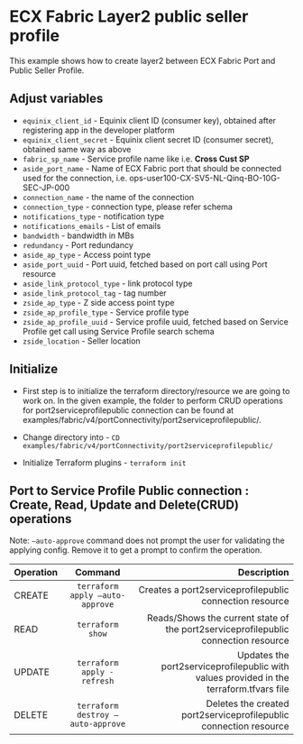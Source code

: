 # ECX Fabric Layer2 public seller profile

This example shows how to create layer2 between ECX Fabric Port and Public Seller Profile.

## Adjust variables
- `equinix_client_id` - Equinix client ID (consumer key), obtained after registering app in the developer platform
- `equinix_client_secret` - Equinix client secret ID (consumer secret), obtained same way as above
- `fabric_sp_name` - Service profile name like i.e. **Cross Cust SP**
- `aside_port_name` -  Name of ECX Fabric port that should be connected used for the connection, i.e. ops-user100-CX-SV5-NL-Qinq-BO-10G-SEC-JP-000
- `connection_name` - the name of the connection
- `connection_type` - connection type, please refer schema
- `notifications_type` - notification type
- `notifications_emails` - List of emails
- `bandwidth` - bandwidth in MBs
- `redundancy` - Port redundancy
- `aside_ap_type` - Access point type
- `aside_port_uuid` - Port uuid, fetched based on port call using Port resource
- `aside_link_protocol_type` - link protocol type
- `aside_link_protocol_tag` - tag number
- `zside_ap_type` - Z side access point type
- `zside_ap_profile_type` - Service profile type
- `zside_ap_profile_uuid` - Service profile uuid, fetched based on Service Profile get call using Service Profile search schema
- `zside_location` - Seller location

## Initialize
- First step is to initialize the terraform directory/resource we are going to work on.
  In the given example, the folder to perform CRUD operations for port2serviceprofilepublic connection can be found at examples/fabric/v4/portConnectivity/port2serviceprofilepublic/.

- Change directory into - `CD examples/fabric/v4/portConnectivity/port2serviceprofilepublic/`
- Initialize Terraform plugins - `terraform init`

## Port to Service Profile Public connection  : Create, Read, Update and Delete(CRUD) operations
Note: `–auto-approve` command does not prompt the user for validating the applying config. Remove it to get a prompt to confirm the operation.

| Operation |              Command              |                                                                             Description |
|:----------|:---------------------------------:|----------------------------------------------------------------------------------------:|
| CREATE    |  `terraform apply –auto-approve`  |                                 Creates a port2serviceprofilepublic connection resource |
| READ      |         `terraform show`          |      Reads/Shows the current state of the port2serviceprofilepublic connection resource |
| UPDATE    |    `terraform apply -refresh`     | Updates the port2serviceprofilepublic with values provided in the terraform.tfvars file |
| DELETE    | `terraform destroy –auto-approve` |                       Deletes the created port2serviceprofilepublic connection resource |
